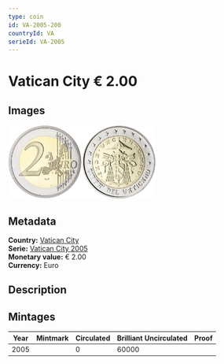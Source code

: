 ```yaml
---
type: coin
id: VA-2005-200
countryId: VA
serieId: VA-2005
---
```


# Vatican City € 2.00

## Images

<img src="../../../Images/common-2002-200.webp" height="150" alt="Front image"><img src="Images/vatican city-2005-200.webp" height="150" alt="Back image">

## Metadata

**Country:** [Vatican City](../index.md)\
**Serie:** [Vatican City 2005](index.md)\
**Monetary value:** € 2.00\
**Currency:** Euro

## Description


## Mintages

| Year | Mintmark | Circulated | Brilliant Uncirculated | Proof |
| ---- | -------- | ---------- | ---------------------- | ----- |
| 2005 |  | 0| 60000 |  |
